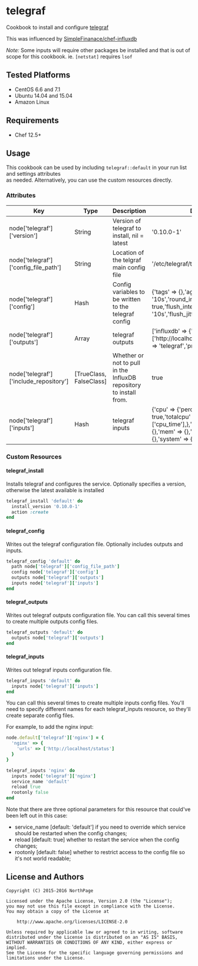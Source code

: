 # telegraf

Cookbook to install and configure [telegraf](https://github.com/influxdb/telegraf)

This was influenced by [SimpleFinanace/chef-influxdb](https://github.com/SimpleFinance/chef-influxdb)

*Note:* Some inputs will require other packages be installed and that is out of scope for this
cookbook.  ie. `[netstat]` requires `lsof`

## Tested Platforms

* CentOS 6.6 and 7.1
* Ubuntu 14.04 and 15.04
* Amazon Linux 

## Requirements

* Chef 12.5+

## Usage

This cookbook can be used by including `telegraf::default` in your run list and settings attributes  
as needed.  Alternatively, you can use the custom resources directly.

### Attributes

| Key                                  | Type   | Description                                           | Default                                                                                                                                                             |
|--------------------------------------|--------|-------------------------------------------------------|---------------------------------------------------------------------------------------------------------------------------------------------------------------------|
| node['telegraf']['version']          | String | Version of telegraf to install, nil = latest          | '0.10.0-1'                                                                                                                                                          |
| node['telegraf']['config_file_path'] | String | Location of the telgraf main config file              | '/etc/telegraf/telegraf.conf'                                                                                                                                       |
| node['telegraf']['config']           | Hash   | Config variables to be written to the telegraf config | {'tags' => {},'agent' => {'interval' => '10s','round_interval' => true,'flush_interval' => '10s','flush_jitter' => '5s'}                                            |
| node['telegraf']['outputs']          | Array  | telegraf outputs                                      | ['influxdb' => {'urls' => ['http://localhost:8086'],'database' => 'telegraf','precision' => 's'}]                                                                   |
| node['telegraf']['include_repository'] | [TrueClass, FalseClass] | Whether or not to pull in the InfluxDB repository to install from. | true |
| node['telegraf']['inputs']           | Hash   | telegraf inputs                                       | {'cpu' => {'percpu' => true,'totalcpu' => true,'drop' => ['cpu_time'],},'disk' => {},'io' => {},'mem' => {},'net' => {},'swap' => {},'system' => {}}                |

### Custom Resources

#### telegraf_install

Installs telegraf and configures the service. Optionally specifies a version, otherwise the latest available is installed

```ruby
telegraf_install 'default' do
  install_version '0.10.0-1'
  action :create
end
```

#### telegraf_config

Writes out the telegraf configuration file.  Optionally includes outputs and inputs.

```ruby
telegraf_config 'default' do
  path node['telegraf']['config_file_path']
  config node['telegraf']['config']
  outputs node['telegraf']['outputs']
  inputs node['telegraf']['inputs']
end
```

#### telegraf_outputs

Writes out telegraf outputs configuration file. You can call this several times to create multiple outputs config files.

```ruby
telegraf_outputs 'default' do
  outputs node['telegraf']['outputs']
end
```

#### telegraf_inputs

Writes out telegraf inputs configuration file.

```ruby
telegraf_inputs 'default' do
  inputs node['telegraf']['inputs']
end
```

You can call this several times to create multiple inputs config files. You'll need to specify different names for each telegraf_inputs resource, so they'll create separate config files.

For example, to add the nginx input:

```ruby
node.default['telegraf']['nginx'] = {
  'nginx' => {
    'urls' => ['http://localhost/status']
  }
}

telegraf_inputs 'nginx' do
  inputs node['telegraf']['nginx']
  service_name 'default'
  reload true
  rootonly false
end
```

Note that there are three optional parameters for this resource that could've been left out in this case:
  - service_name [default: 'default'] if you need to override which service should be restarted when the config changes;
  - reload [default: true] whether to restart the service when the config changes;
  - rootonly [default: false] whether to restrict access to the config file so it's not world readable;

## License and Authors

```text
Copyright (C) 2015-2016 NorthPage

Licensed under the Apache License, Version 2.0 (the "License");
you may not use this file except in compliance with the License.
You may obtain a copy of the License at

    http://www.apache.org/licenses/LICENSE-2.0

Unless required by applicable law or agreed to in writing, software
distributed under the License is distributed on an "AS IS" BASIS,
WITHOUT WARRANTIES OR CONDITIONS OF ANY KIND, either express or implied.
See the License for the specific language governing permissions and
limitations under the License.
```
